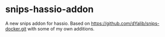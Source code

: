 # snips-hassio-addon
A new snips addon for hassio.  Based on https://github.com/dYalib/snips-docker.git with some of my own additions.
